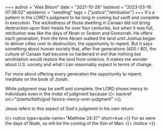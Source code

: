 +++
author = "Alex Bilson"
date = "2021-10-28"
lastmod = "2023-03-16 07:38:02"
epistemic = "seedling"
tags = ["justice","retribution"]
+++
It's a pattern in the LORD's judgment to be long in coming but swift and complete in execution. The wickedness of those dwelling in Canaan did not bring destruction upon their heads for over four centuries, but when it was full, retribution was like the days of Noah or Sodom and Gomorrah. He offers each generation, from the time Abram walked the land until Joshua began to deliver cities over to destruction, the opportunity to repent. But it says something about human society that, after five generations (400 / 80), the culture of Canaan had become so hardened in evil that nothing but annihilation would restore the land from violence. It makes me wonder about U.S. society and what I can reasonably expect in terms of change.

For more about offering every generation the opportunity to repent, meditate on the book of Jonah.

While judgment may be swift and complete, the LORD shows mercy to individuals even in the midst of judgment because {{< backref src="/plants/faith/god-favors-mercy-over-judgment" >}}.

Jesus refers to this aspect of God's judgment in his own return:

{{< notice type=quote name="Matthew 24:37" short=true >}}
For as were the days of Noah, so will be the coming of the Son of Man.
{{< /notice >}}
